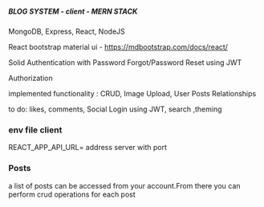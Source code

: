 ##### BLOG SYSTEM  - client -  MERN STACK

MongoDB, Express, React, NodeJS

React bootstrap material ui - https://mdbootstrap.com/docs/react/


Solid Authentication with Password Forgot/Password Reset using JWT

Authorization

implemented functionality : CRUD, Image Upload, User Posts Relationships

to do: likes, comments, Social Login using JWT, search ,theming 

### env file client 

REACT_APP_API_URL= address server with port

### Posts 

a list of posts can be accessed from your account.From there you can perform crud operations for each post

#
